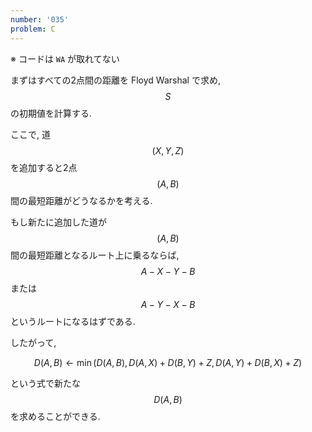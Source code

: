 ```yaml
---
number: '035'
problem: C
---
```

※ コードは `WA` が取れてない

まずはすべての2点間の距離を Floyd Warshal で求め, $$ S $$ の初期値を計算する.

ここで, 道 $$ (X, Y, Z) $$ を追加すると2点 $$ (A, B) $$ 間の最短距離がどうなるかを考える.

もし新たに追加した道が $$ (A, B) $$ 間の最短距離となるルート上に乗るならば, $$ A - X - Y - B $$ または $$ A - Y - X - B $$ というルートになるはずである.

したがって,

$$
D(A, B) \leftarrow \min(D(A, B), D(A, X) + D(B, Y) + Z, D(A, Y) + D(B, X) + Z)
$$

という式で新たな $$ D(A, B) $$ を求めることができる.
